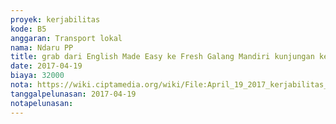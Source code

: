 ```yaml
---
proyek: kerjabilitas
kode: B5
anggaran: Transport lokal
nama: Ndaru PP
title: grab dari English Made Easy ke Fresh Galang Mandiri kunjungan ke mitra Kerjabilitas di Yogyakarta
date: 2017-04-19
biaya: 32000
nota: https://wiki.ciptamedia.org/wiki/File:April_19_2017_kerjabilitas_B5_grab_EME_ke_freshgalangMandiri_inok.jpg
tanggalpelunasan: 2017-04-19
notapelunasan:
---
```

